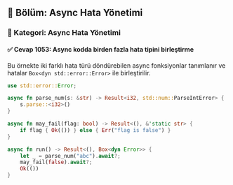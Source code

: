 ## 📘 Bölüm: Async Hata Yönetimi
### 🔹 Kategori: Async Hata Yönetimi
#### ✅ Cevap 1053: Async kodda birden fazla hata tipini birleştirme

Bu örnekte iki farklı hata türü döndürebilen async fonksiyonlar tanımlanır ve hatalar `Box<dyn std::error::Error>` ile birleştirilir.

```rust
use std::error::Error;

async fn parse_num(s: &str) -> Result<i32, std::num::ParseIntError> {
    s.parse::<i32>()
}

async fn may_fail(flag: bool) -> Result<(), &'static str> {
    if flag { Ok(()) } else { Err("flag is false") }
}

async fn run() -> Result<(), Box<dyn Error>> {
    let _ = parse_num("abc").await?;
    may_fail(false).await?;
    Ok(())
}
```
